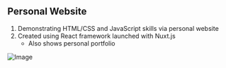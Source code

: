 ## Personal Website

1. Demonstrating HTML/CSS and JavaScript skills via personal website
2. Created using React framework launched with Nuxt.js
     - Also shows personal portfolio

![Image](../static/profile.png)	

